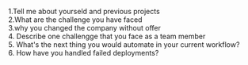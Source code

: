 1.Tell me about yourseld and previous projects   
2.What are the challenge you have faced   
3.why you changed the company without offer   
4. Describe one challengge that you face as a team member    
5. What's the next thing you would automate in your current workflow?   
6. How have you handled failed deployments?


